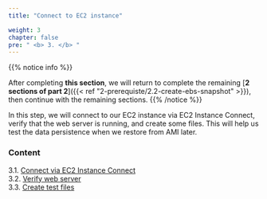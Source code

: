 ```yaml
---
title: "Connect to EC2 instance"

weight: 3
chapter: false
pre: " <b> 3. </b> "
---
```


{{% notice info %}}

After completing **this section**, we will return to complete the remaining [**2 sections of part 2**]({{< ref "2-prerequiste/2.2-create-ebs-snapshot" >}}), then continue with the remaining sections.
{{% /notice %}}

In this step, we will connect to our EC2 instance via EC2 Instance Connect, verify that the web server is running, and create some files. This will help us test the data persistence when we restore from AMI later.

### Content

3.1. [Connect via EC2 Instance Connect](3.1-connect-instance/) \
3.2. [Verify web server](3.2-verify-webserver/) \
3.3. [Create test files](3.3-create-files/)
